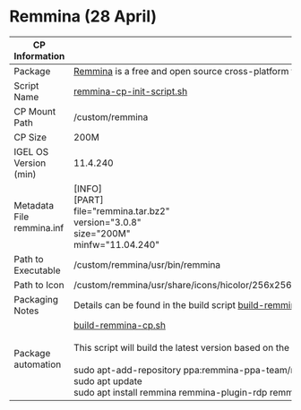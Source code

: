 # Remmina (28 April)

|  CP Information |            |
|-----------------|------------|
| Package | [Remmina](https://remmina.org/remmina-features/) is a free and open source cross-platform for RDP, SSH, VNC |
| Script Name | [remmina-cp-init-script.sh](remmina-cp-init-script.sh) |
| CP Mount Path | /custom/remmina |
| CP Size | 200M |
| IGEL OS Version (min) | 11.4.240 |
| Metadata File <br /> remmina.inf | [INFO] <br /> [PART] <br /> file="remmina.tar.bz2" <br /> version="3.0.8" <br /> size="200M" <br /> minfw="11.04.240" |
| Path to Executable | /custom/remmina/usr/bin/remmina |
| Path to Icon | /custom/remmina/usr/share/icons/hicolor/256x256/apps/remmina.png |
| Packaging Notes | Details can be found in the build script [build-remmina-cp.sh](build-remmina-cp.sh) |
| Package automation | [build-remmina-cp.sh](build-remmina-cp.sh) <br /><br /> This script will build the latest version based on the Ubuntu 18.04 PPA:<br /><br /> sudo apt-add-repository ppa:remmina-ppa-team/remmina-next <br /> sudo apt update <br /> sudo apt install remmina remmina-plugin-rdp remmina-plugin-secret |
